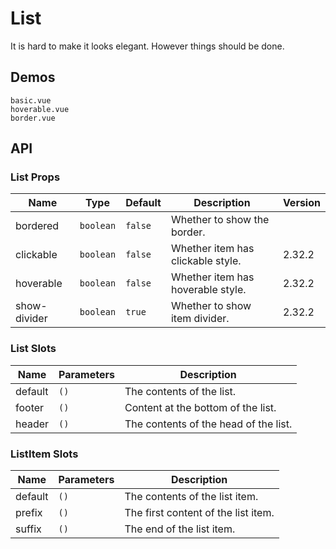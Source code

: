 # List

It is hard to make it looks elegant. However things should be done.

<!--single-column-->

## Demos

```demo
basic.vue
hoverable.vue
border.vue
```

## API

### List Props

| Name | Type | Default | Description | Version |
| --- | --- | --- | --- | --- |
| bordered | `boolean` | `false` | Whether to show the border. |  |
| clickable | `boolean` | `false` | Whether item has clickable style. | 2.32.2 |
| hoverable | `boolean` | `false` | Whether item has hoverable style. | 2.32.2 |
| show-divider | `boolean` | `true` | Whether to show item divider. | 2.32.2 |

### List Slots

| Name    | Parameters | Description                           |
| ------- | ---------- | ------------------------------------- |
| default | `()`       | The contents of the list.             |
| footer  | `()`       | Content at the bottom of the list.    |
| header  | `()`       | The contents of the head of the list. |

### ListItem Slots

| Name    | Parameters | Description                         |
| ------- | ---------- | ----------------------------------- |
| default | `()`       | The contents of the list item.      |
| prefix  | `()`       | The first content of the list item. |
| suffix  | `()`       | The end of the list item.           |
